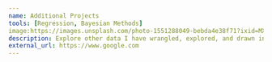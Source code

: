 ```yaml
---
name: Additional Projects
tools: [Regression, Bayesian Methods]
image:https://images.unsplash.com/photo-1551288049-bebda4e38f71?ixid=MXwxMjA3fDB8MHxzZWFyY2h8Nnx8Z3JhcGh8ZW58MHx8MHw%3D&ixlib=rb-1.2.1&auto=format&fit=crop&w=500&q=60
description: Explore other data I have wrangled, explored, and drawn insight from
external_url: https://www.google.com
---
```

